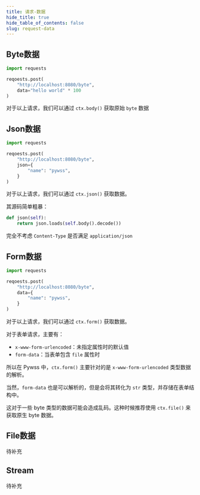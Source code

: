 ```yaml
---
title: 请求-数据
hide_title: true
hide_table_of_contents: false
slug: request-data
---
```


## Byte数据
```python
import requests

reqoests.post(
    "http://localhost:8080/byte",
    data="hello world" * 100
)
```
对于以上请求，我们可以通过 `ctx.body()` 获取原始 `byte` 数据


## Json数据
```python
import requests

reqoests.post(
    "http://localhost:8080/byte",
    json={
        "name": "pywss",
    }
)
```
对于以上请求，我们可以通过 `ctx.json()` 获取数据。

其源码简单粗暴：
```python {2}
def json(self):
    return json.loads(self.body().decode())
```
完全不考虑 `Content-Type` 是否满足 `application/json`

## Form数据
```python
import requests

reqoests.post(
    "http://localhost:8080/byte",
    data={
        "name": "pywss",
    }
)
```
对于以上请求，我们可以通过 `ctx.form()` 获取数据。

对于表单请求，主要有：
- `x-www-form-urlencoded`：未指定属性时的默认值
- `form-data`：当表单包含 `file` 属性时

所以在 Pywss 中，`ctx.form()` 主要针对的是 `x-www-form-urlencoded` 类型数据的解析。

当然，`form-data` 也是可以解析的，但是会将其转化为 `str` 类型，并存储在表单结构中。

这对于一些 byte 类型的数据可能会造成乱码。这种时候推荐使用 `ctx.file()` 来获取原生 byte 数据。

## File数据
待补充

## Stream
待补充
